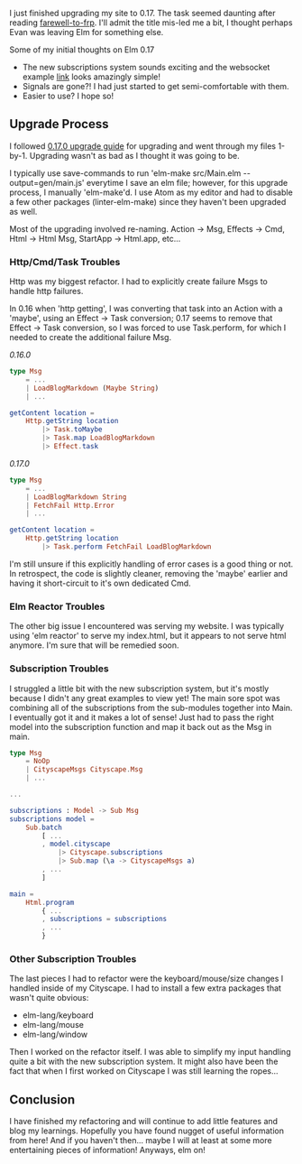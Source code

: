 I just finished upgrading my site to 0.17. The task seemed daunting after reading [farewell-to-frp](http://elm-lang.org/blog/farewell-to-frp). I'll admit the title mis-led me a bit, I thought perhaps Evan was leaving Elm for something else.

Some of my initial thoughts on Elm 0.17

* The new subscriptions system sounds exciting and the websocket example [link](http://elm-lang.org/examples/websockets) looks amazingly simple!
* Signals are gone?! I had just started to get semi-comfortable with them.
* Easier to use? I hope so!

Upgrade Process
---------------

I followed [0.17.0 upgrade guide](https://github.com/elm-lang/elm-platform/blob/master/upgrade-docs/0.17.md) for upgrading and went through my files 1-by-1. Upgrading wasn't as bad as I thought it was going to be.

I typically use save-commands to run 'elm-make src/Main.elm --output=gen/main.js' everytime I save an elm file; however, for this upgrade process, I manually 'elm-make'd. I use Atom as my editor and had to disable a few other packages (linter-elm-make) since they haven't been upgraded as well.

Most of the upgrading involved re-naming. Action -> Msg, Effects -> Cmd, Html -> Html Msg, StartApp -> Html.app, etc...

### Http/Cmd/Task Troubles ###
Http was my biggest refactor. I had to explicitly create failure Msgs to handle http failures.

In 0.16 when 'http getting', I was converting that task into an Action with a 'maybe', using an Effect -> Task conversion; 0.17 seems to remove that Effect -> Task conversion, so I was forced to use Task.perform, for which I needed to create the additional failure Msg.


*0.16.0*
```elm
type Msg
    = ...
    | LoadBlogMarkdown (Maybe String)
    | ...

getContent location =
    Http.getString location
        |> Task.toMaybe
        |> Task.map LoadBlogMarkdown
        |> Effect.task
```

*0.17.0*
```elm
type Msg
    = ...
    | LoadBlogMarkdown String
    | FetchFail Http.Error
    | ...

getContent location =
    Http.getString location
        |> Task.perform FetchFail LoadBlogMarkdown
```

I'm still unsure if this explicitly handling of error cases is a good thing or not. In retrospect, the code is slightly cleaner, removing the 'maybe' earlier and having it short-circuit to it's own dedicated Cmd.

### Elm Reactor Troubles ###
The other big issue I encountered was serving my website. I was typically using 'elm reactor' to serve my index.html, but it appears to not serve html anymore. I'm sure that will be remedied soon.

### Subscription Troubles ###
I struggled a little bit with the new subscription system, but it's mostly because I didn't any great examples to view yet! The main sore spot was combining all of the subscriptions from the sub-modules together into Main. I eventually got it and it makes a lot of sense! Just had to pass the right model into the subscription function and map it back out as the Msg in main.

```elm
type Msg
    = NoOp
    | CityscapeMsgs Cityscape.Msg
    | ...

...

subscriptions : Model -> Sub Msg
subscriptions model =
    Sub.batch
        [ ...
        , model.cityscape
            |> Cityscape.subscriptions
            |> Sub.map (\a -> CityscapeMsgs a)
        , ...
        ]

main =
    Html.program
        { ...
        , subscriptions = subscriptions
        , ...
        }
```

### Other Subscription Troubles ###
The last pieces I had to refactor were the keyboard/mouse/size changes I handled inside of my Cityscape. I had to install a few extra packages that wasn't quite obvious:

* elm-lang/keyboard
* elm-lang/mouse
* elm-lang/window

Then I worked on the refactor itself. I was able to simplify my input handling quite a bit with the new subscription system. It might also have been the fact that when I first worked on Cityscape I was still learning the ropes...

Conclusion
----------

I have finished my refactoring and will continue to add little features and blog my learnings. Hopefully you have found nugget of useful information from here! And if you haven't then... maybe I will at least at some more entertaining pieces of information! Anyways, elm on!
